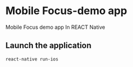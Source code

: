 # Mobile Focus-demo app
Mobile Focus demo app In REACT Native

## Launch the application

`react-native run-ios`
